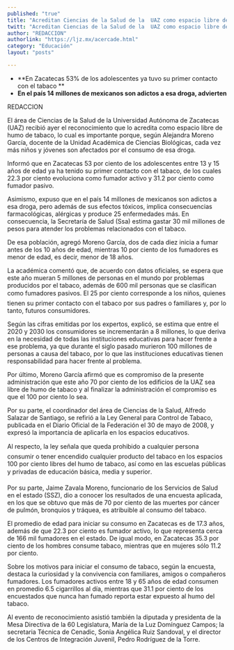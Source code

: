 ```yaml
---
published: "true"
title: "Acreditan Ciencias de la Salud de la  UAZ como espacio libre de humo"
twitt: "Acreditan Ciencias de la Salud de la  UAZ como espacio libre de humo"
author: "REDACCION"
authorlink: "https://ljz.mx/acercade.html"
category: "Educación"
layout: "posts"

---
```


*   **En Zacatecas 53% de los adolescentes ya tuvo su primer contacto con el tabaco **
*   **En el país 14 millones de mexicanos son adictos a esa droga, advierten**


  REDACCION



  El área de Ciencias de la Salud de la Universidad Autónoma de Zacatecas (UAZ) recibió ayer el reconocimiento que lo acredita como espacio libre de humo de tabaco, lo cual es importante porque, según Alejandra Moreno García, docente de la Unidad Académica de Ciencias Biológicas, cada vez más niños y jóvenes son afectados por el consumo de esa droga.



  Informó que en Zacatecas 53 por ciento de los adolescentes entre 13 y 15 años de edad ya ha tenido su primer contacto con el tabaco, de los cuales 22.3 por ciento evoluciona como fumador activo y 31.2 por ciento como fumador pasivo.



  Asimismo, expuso que en el país 14 millones de mexicanos son adictos a esa droga, pero además de sus efectos tóxicos, implica consecuencias farmacológicas, alérgicas y produce 25 enfermedades más. En consecuencia, la Secretaría de Salud (Ssa) estima gastar 30 mil millones de pesos para atender los problemas relacionados con el tabaco.



  De esa población, agregó Moreno García, dos de cada diez inicia a fumar antes de los 10 años de edad, mientras 10 por ciento de los fumadores es menor de edad, es decir, menor de 18 años.



  La académica comentó que, de acuerdo con datos oficiales, se espera que este año mueran 5 millones de personas en el mundo por problemas producidos por el tabaco, además de 600 mil personas que se clasifican como fumadores pasivos. El 25 por ciento corresponde a los niños, quienes tienen su primer contacto con el tabaco por sus padres o familiares y, por lo tanto, futuros consumidores.



  Según las cifras emitidas por los expertos, explicó, se estima que entre el 2020 y 2030 los consumidores se incrementarán a 8 millones, lo que deriva en la necesidad de todas las instituciones educativas para hacer frente a ese problema, ya que durante el siglo pasado murieron 100 millones de personas a causa del tabaco, por lo que las instituciones educativas tienen responsabilidad para hacer frente al problema.



  Por último, Moreno García afirmó que es compromiso de la presente administración que este año 70 por ciento de los edificios de la UAZ sea libre de humo de tabaco y al finalizar la administración el compromiso es que el 100 por ciento lo sea.



  Por su parte, el coordinador del área de Ciencias de la Salud, Alfredo Salazar de Santiago, se refirió a la Ley General para Control de Tabaco, publicada en el Diario Oficial de la Federación el 30 de mayo de 2008, y expresó la importancia de aplicarla en los espacios educativos.



  Al respecto, la ley señala que queda prohibido a cualquier persona consumir o tener encendido cualquier producto del tabaco en los espacios 100 por ciento libres del humo de tabaco, así como en las escuelas públicas y privadas de educación básica, media y superior.



  Por su parte, Jaime Zavala Moreno, funcionario de los Servicios de Salud en el estado (SSZ), dio a conocer los resultados de una encuesta aplicada, en los que se obtuvo que más de 70 por ciento de las muertes por cáncer de pulmón, bronquios y tráquea, es atribuible al consumo del tabaco.



  El promedio de edad para iniciar su consumo en Zacatecas es de 17.3 años, además de que 22.3 por ciento es fumador activo, lo que representa cerca de 166 mil fumadores en el estado. De igual modo, en Zacatecas 35.3 por ciento de los hombres consume tabaco, mientras que en mujeres sólo 11.2 por ciento.



  Sobre los motivos para iniciar el consumo de tabaco, según la encuesta, destaca la curiosidad y la convivencia con familiares, amigos o compañeros fumadores. Los fumadores activos entre 18 y 65 años de edad consumen en promedio 6.5 cigarrillos al día, mientras que 31.1 por ciento de los encuestados que nunca han fumado reporta estar expuesto al humo del tabaco.



  Al evento de reconocimiento asistió también la diputada y presidenta de la Mesa Directiva de la 60 Legislatura, María de la Luz Domínguez Campos; la secretaria Técnica de Cenadic, Sonia Angélica Ruiz Sandoval, y el director de los Centros de Integración Juvenil, Pedro Rodríguez de la Torre.

